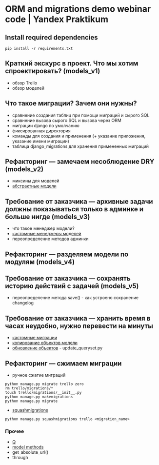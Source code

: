# ORM and migrations demo webinar code | Yandex Praktikum 

## Install required dependencies
```shell
pip install -r requirements.txt
```

## Краткий экскурс в проект. Что мы хотим спроектировать? (models_v1)
- обзор Trello
- обзор моделей

## Что такое миграции? Зачем они нужны?
- сравнение создания таблиц при помощи миграций и сырого SQL
- сравнение вызова сырого SQL и вызова через ORM
- миграции django по умолчанию
- фиксированная директория
- команды для создания и применения (+ указание приложения, указание имени миграции)
- таблица django_migrations для хранения примененных миграций

## Рефакторинг — замечаем несоблюдение DRY (models_v2)
- миксины для моделей
- [абстрактные модели](https://docs.djangoproject.com/en/3.2/topics/db/models/#abstract-base-classes)

## Требование от заказчика — архивные задачи должны показываться только в админке и больше нигде (models_v3)
- что такое менеджер модели?
- [кастомные менеджеры моделей](https://docs.djangoproject.com/en/3.2/topics/db/managers)
- переопределение методов админки

## Рефакторинг — разделяем модели по модулям (models_v4)

## Требование от заказчика — сохранять историю действий с задачей (models_v5)
- переопределение метода save() - как устроено сохранение changelog

## Требование от заказчика — хранить время в часах неудобно, нужно перевести на минуты
- [кастомные миграции](https://docs.djangoproject.com/en/3.2/howto/writing-migrations/)
- [копирование объектов модели](https://docs.djangoproject.com/en/3.2/topics/db/queries/#copying-model-instances)
- [обновление объектов](https://docs.djangoproject.com/en/3.2/topics/db/queries/#copying-model-instances) - update_queryset.py

## Рефакторинг — сжимаем миграции
- ручное сжатие миграций
```shell
python manage.py migrate trello zero
rm trello/migrations/*
touch trello/migrations/__init__.py
python manage.py makemigrations
python manage.py migrate
```
- [squashmigrations](https://docs.djangoproject.com/en/3.2/topics/migrations/#migration-squashing)
```shell
python manage.py squashmigrations trello <migration_name>
```

### Прочее
- [Q](https://docs.djangoproject.com/en/3.2/topics/db/queries/#complex-lookups-with-q-objects)
- [model methods](https://docs.djangoproject.com/en/3.2/topics/db/models/#model-methods)
- get_absolute_url() 
- through